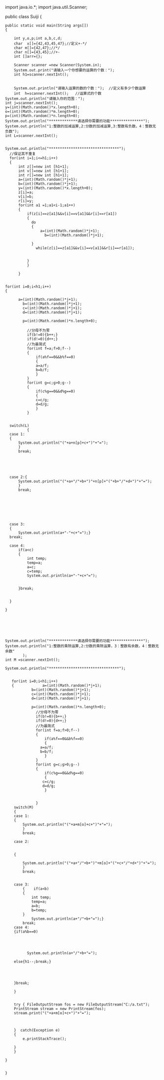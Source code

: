 import java.io.*;
import java.util.Scanner;


public class Suiji {

	public static void main(String args[])
	{
		
		int y,o,p;int a,b,c,d;
		char  x[]={42,43,45,47};//定义+-*/
		char m[]={42,47};//*/
		char n[]={43,45};//+-
		int []arr={};
		
		Scanner scanner =new Scanner(System.in);
		System.out.print("请输入一个你想要的运算的个数：");
		int h1=scanner.nextInt();
		
		
		System.out.println("请输入运算的数的个数：");  //定义有多少个数运算
	    int  h=scanner.nextInt();   //运算式的个数
	System.out.println("请输入你的范围：");
	int j=scanner.nextInt();
	y=(int)(Math.random()*x.length+0);
	o=(int)(Math.random()*m.length+0);
	p=(int)(Math.random()*n.length+0);
	System.out.println("*************请选择你需要的功能***************");
	System.out.println("1:整数的加减运算,2:分数的加减运算,3:整数有负数，4：整数无负数");
	int L=scanner.nextInt();
	

	System.out.println("********************************");
	  //保证其不重复
	  for(int i=1;i<=h1;i++)
	  {
		  int z[]=new int [h1+1];
		  int v[]=new int [h1+1];
		  int r[]=new int [h1+1];
		  a=(int)(Math.random()*j+1);
		  b=(int)(Math.random()*j+1);
		  y=(int)(Math.random()*x.length+0);
		  z[i]=a;
		  v[i]=b;
		  r[i]=y;
		  for(int a1 =1;a1<i-1;a1++)
		  {
			  if(z[i]==z[a1]&&v[i]==v[a1]&&r[i]==r[a1])
			  {
				do
				{
					a=(int)(Math.random()*j+1);
					  b=(int)(Math.random()*j+1);
					
				}
				  while(z[i]==z[a1]&&v[i]==v[a1]&&r[i]==r[a1]);
			  
			  
			  }
			  }
			  
		  }
	  

	for(int i=0;i<h1;i++)
	{
	
		  a=(int)(Math.random()*j+1);
			b=(int)(Math.random()*j+1);
			c=(int)(Math.random()*j+1);
			d=(int)(Math.random()*j+1);
			
			p=(int)(Math.random()*n.length+0);
			
			  //分母不为零
			  if(b!=0){b++;}
			  if(d!=0){d++;}
			  //为最简式
			  for(int f=a;f>0;f--)
			  {  
				  if(a%f==0&&b%f==0)
				  {
				  a=a/f;
				  b=b/f;
				  }
			  }
			  for(int g=c;g>0;g--)
			  {  
				  if(c%g==0&&d%g==0)
				  {
				  c=c/g;
				  d=d/g;
				  }
			  }
		
				
	  switch(L)
			  {
	  case 1:
	  {
		  System.out.println("("+a+n[p]+c+")"+"=");
		  }
		  break;
	 
		  
		  
		  
		  
	  case 2:{
		  System.out.println("("+a+"/"+b+")"+n[p]+"("+b+"/"+d+")"+"=");
		  }
		  break;
		  
	  
		  
			  
	  
	  
	  
	  case 3:
	  {
		  System.out.println(a+"-"+c+"=");}
	  break;
		  
	  case 4:
		  if(a<c)
		  {
			  int temp;
			  temp=a;
			  a=c;
			  c=temp;
			  System.out.println(a+"-"+c+"=");
			  
			  
		  }break;
			  
	  
	  }
	 
	}
	  
	  
	  
	  
	  
		
	System.out.println("*************请选择你需要的功能***************");
	System.out.println("1:整数的乘除运算,2:分数的乘除运算，3：整数有余数，4：整数无余数"
			);
	int M =scanner.nextInt();

	System.out.println("********************************");
	
	
       for(int i=0;i<h1;i++)
       {			 a=(int)(Math.random()*j+1);
				b=(int)(Math.random()*j+1);
				c=(int)(Math.random()*j+1);
				d=(int)(Math.random()*j+1);
				
				p=(int)(Math.random()*n.length+0);
				  //分母不为零
				  if(b!=0){b++;}
				  if(d!=0){d++;}
				  //为最简式
				  for(int f=a;f>0;f--)
				  {  
					  if(a%f==0&&b%f==0)
					  {
					a=a/f;
					b=b/f;
					  }
				  }
				  for(int g=c;g>0;g--)
				  {  
					  if(c%g==0&&d%g==0)
					  {
		             c=c/g;
		             d=d/g;
					  }

				  
				  }
		switch(M)
		{
		case 1:
		{
			System.out.println("("+a+m[o]+c+")"+"=");
			}
			break;
			
		case 2:
			
			
		{
		
			System.out.println("("+a+"/"+b+")"+m[o]+"("+c+"/"+d+")"+"=");
			}
			break;
			
	
		case 3:
			{    if(a<b)
			{
				int temp;
				temp=a;
				a=b;
				b=temp;
			}
				System.out.println(a+"/"+b+"=");}
			break;
		case 4:
		{if(a%b==0)

			
			
		  
			  System.out.println(a+"/"+b+"=");
		  
		else{h1--;break;}
		
			
		
		
		}break;
		
		}
   
		
		try { FileOutputStream fos = new FileOutputStream("C:/a.txt");
		PrintStream stream = new PrintStream(fos); 
		stream.print("("+a+m[o]+c+")"+"="); 
		

	
	    }  catch(Exception e)
		{
	    	e.printStackTrace();
	    	
		} 
		}
       
	}

	
	}
	

	
		
		
		
        
	
	
	
	
	
	
	
	
	
	
	
	
	   
	   
	   
	   
	   
		
	
